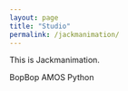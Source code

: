 ```yaml
---
layout: page
title: "Studio"
permalink: /jackmanimation/
---
```

This is Jackmanimation.

BopBop
AMOS
Python
